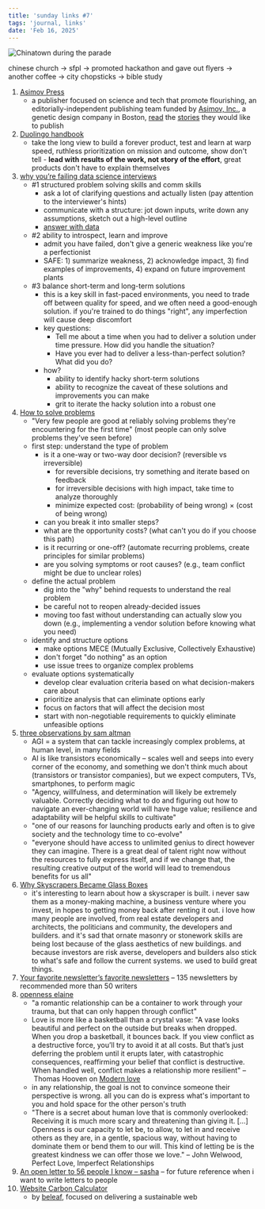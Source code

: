 ```yaml
---
title: 'sunday links #7'
tags: 'journal, links'
date: 'Feb 16, 2025'
---
```


![Chinatown during the parade](/images/parade_street_25.jpeg)

chinese church -> sfpl -> promoted hackathon and gave out flyers -> another coffee -> city chopsticks -> bible study

1. [Asimov Press](https://press.asimov.com/)
   - a publisher focused on science and tech that promote flourishing, an editorially-independent publishing team funded by [Asimov, Inc.](https://www.asimov.com/), a genetic design company in Boston, [read](https://press.asimov.com/articles/asimov-press-stories) the [stories](https://press.asimov.com/articles/stories-publish-2) they would like to publish
2. [Duolingo handbook](https://blog.duolingo.com/handbook/)
   - take the long view to build a forever product, test and learn at warp speed, ruthless prioritization on mission and outcome, show don't tell - **lead with results of the work, not story of the effort**, great products don't have to explain themselves
3. [why you’re failing data science interviews](https://mandyliu.substack.com/p/why-youre-failing-non-technical-data)
   - \#1 structured problem solving skills and comm skills
     - ask a lot of clarifying questions and actually listen (pay attention to the interviewer's hints)
     - communicate with a structure: jot down inputs, write down any assumptions, sketch out a high-level outline
     - [answer with data](https://www.divingintodata.com/p/how-to-answer-business-questions)
   - \#2 ability to introspect, learn and improve
     - admit you have failed, don't give a generic weakness like you're a perfectionist
     - SAFE: 1) summarize weakness, 2) acknowledge impact, 3) find examples of improvements, 4) expand on future improvement plants
   - \#3 balance short-term and long-term solutions
     - this is a key skill in fast-paced environments, you need to trade off between quality for speed, and we often need a good-enough solution. if you're trained to do things "right", any imperfection will cause deep discomfort
     - key questions:
       - Tell me about a time when you had to deliver a solution under time pressure. How did you handle the situation?
       - Have you ever had to deliver a less-than-perfect solution? What did you do?
     - how?
       - ability to identify hacky short-term solutions
       - ability to recognize the caveat of these solutions and improvements you can make
       - grit to iterate the hacky solution into a robust one
4. [How to solve problems](https://substack.com/home/post/p-156537757)
   - "Very few people are good at reliably solving problems they're encountering for the first time" (most people can only solve problems they've seen before)
   - first step: understand the type of problem
     - is it a one-way or two-way door decision? (reversible vs irreversible)
       - for reversible decisions, try something and iterate based on feedback
       - for irreversible decisions with high impact, take time to analyze thoroughly
       - minimize expected cost: (probability of being wrong) × (cost of being wrong)
     - can you break it into smaller steps?
     - what are the opportunity costs? (what can't you do if you choose this path)
     - is it recurring or one-off? (automate recurring problems, create principles for similar problems)
     - are you solving symptoms or root causes? (e.g., team conflict might be due to unclear roles)
   - define the actual problem
     - dig into the "why" behind requests to understand the real problem
     - be careful not to reopen already-decided issues
     - moving too fast without understanding can actually slow you down (e.g., implementing a vendor solution before knowing what you need)
   - identify and structure options
     - make options MECE (Mutually Exclusive, Collectively Exhaustive)
     - don't forget "do nothing" as an option
     - use issue trees to organize complex problems
   - evaluate options systematically
     - develop clear evaluation criteria based on what decision-makers care about
     - prioritize analysis that can eliminate options early
     - focus on factors that will affect the decision most
     - start with non-negotiable requirements to quickly eliminate unfeasible options
5. [three observations by sam altman](https://blog.samaltman.com/three-observations)
   - AGI = a system that can tackle increasingly complex problems, at human level, in many fields
   - AI is like transistors economically – scales well and seeps into every corner of the economy, and something we don't think much about (transistors or transistor companies), but we expect computers, TVs, smartphones, to perform magic
   - "Agency, willfulness, and determination will likely be extremely valuable. Correctly deciding what to do and figuring out how to navigate an ever-changing world will have huge value; resilience and adaptability will be helpful skills to cultivate"
   - "one of our reasons for launching products early and often is to give society and the technology time to co-evolve"
   - "everyone should have access to unlimited genius to direct however they can imagine. There is a great deal of talent right now without the resources to fully express itself, and if we change that, the resulting creative output of the world will lead to tremendous benefits for us all"
6. [Why Skyscrapers Became Glass Boxes](https://www.construction-physics.com/p/why-skyscrapers-became-glass-boxes)
   - it's interesting to learn about how a skyscraper is built. i never saw them as a money-making machine, a business venture where you invest, in hopes to getting money back after renting it out. i love how many people are involved, from real estate developers and architects, the politicians and community, the developers and builders. and it's sad that ornate masonry or stonework skills are being lost because of the glass aesthetics of new buildings. and because investors are risk averse, developers and builders also stick to what's safe and follow the current systems. we used to build great things.
7. [Your favorite newsletter’s favorite newsletters](https://docs.google.com/document/d/1bJfUx_UkdawUlyBnBxKlHGGVBYbkCNkURo1fHNX6QXI/edit?tab=t.0#heading=h.z5l7fu4b04tf) – 135 newsletters by recommended more than 50 writers
8. [openness elaine](https://elainewrites.substack.com/p/openness)
   - "a romantic relationship can be a container to work through your trauma, but that can only happen through conflict"
   - Love is more like a basketball than a crystal vase: "A vase looks beautiful and perfect on the outside but breaks when dropped. When you drop a basketball, it bounces back. If you view conflict as a destructive force, you’ll try to avoid it at all costs. But that’s just deferring the problem until it erupts later, with catastrophic consequences, reaffirming your belief that conflict is destructive. When handled well, conflict makes a relationship more resilient" – Thomas Hooven on [Modern love](https://www.nytimes.com/2013/11/17/fashion/Modern-Love-Nursing-a-Wound-in-an-Appropriate-Place-.html)
   - in any relationship, the goal is not to convince someone their perspective is wrong. all you can do is express what's important to you and hold space for the other person's truth
   - "There is a secret about human love that is commonly overlooked: Receiving it is much more scary and threatening than giving it. [...] Openness is our capacity to let be, to allow, to let in and receive others as they are, in a gentle, spacious way, without having to dominate them or bend them to our will. This kind of letting be is the greatest kindness we can offer those we love." – John Welwood, Perfect Love, Imperfect Relationships
9. [An open letter to 56 people I know – sasha](https://sashachapin.substack.com/p/an-open-letter-to-56-people-i-know) – for future reference when i want to write letters to people
10. [Website Carbon Calculator](https://www.websitecarbon.com)
    - by [beleaf](https://beleaf.au), focused on delivering a sustainable web
